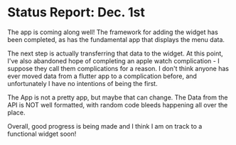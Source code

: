 # Status Report: Dec. 1st

The app is coming along well! The framework for adding the widget has been completed, as has the fundamental app that displays the menu data.

The next step is actually transferring that data to the widget. At this point, I've also abandoned hope of completing an apple watch complication - I suppose they call them complications for a reason. I don't think anyone has ever moved data from a flutter app to a complication before, and unfortunately I have no intentions of being the first.

The App is not a pretty app, but maybe that can change. The Data from the API is NOT well formatted, with random code bleeds happening all over the place.

Overall, good progress is being made and I think I am on track to a functional widget soon!